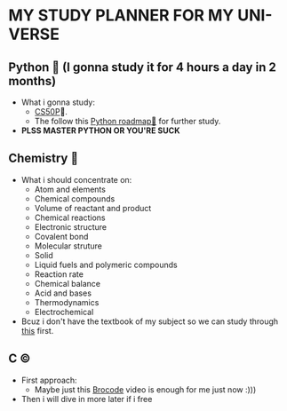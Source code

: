 # MY STUDY PLANNER FOR MY UNI-VERSE
## Python 🐍 (I gonna study it for 4 hours a day in 2 months)
* What i gonna study:
    * [CS50P](https://cs50.harvard.edu/python/2022/)🐍.
    * The follow this [Python roadmap🐍](https://roadmap.sh/python) for further study.
* **PLSS MASTER PYTHON OR YOU'RE SUCK**

## Chemistry 🧪
* What i should concentrate on:
    * Atom and elements
    * Chemical compounds
    * Volume of reactant and product
    * Chemical reactions
    * Electronic structure
    * Covalent bond
    * Molecular struture
    * Solid
    * Liquid fuels and polymeric compounds 
    * Reaction rate
    * Chemical balance 
    * Acid and bases
    * Thermodynamics
    * Electrochemical
* Bcuz i don't have the textbook of my subject so we can study through [this](https://www.youtube.com/playlist?list=PLidqqIGKox7WeOKVGHxcd69kKqtwrKl8W) first.

## C ©
* First approach:
    * Maybe just this [Brocode](https://www.youtube.com/watch?v=87SH2Cn0s9A) video is enough for me just now :))) 
* Then i will dive in more later if i free 




